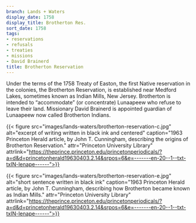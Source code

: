 ```yaml
---
branch: Lands + Waters
display_date: 1758
display_title: Brotherton Res.
sort_date: 1758
tags:
- reservations
- refusals
- treaties
- missions
- David Brainerd
title: Brotherton Reservation
---
```


Under the terms of the 1758 Treaty of Easton, the first Native reservation in the colonies, the Brotherton Reservation, is established near Medford Lakes, sometimes known as Indian Mills, New Jersey. Brotherton is intended to “accommodate” (or concentrate) Lunaapeew who refuse to leave their land. Missionary David Brainerd is appointed guardian of Lunaapeew now called Brotherton Indians.

{{< figure src="images/lands-waters/brotherton-reservation-c.jpg" alt="excerpt of writing written in black ink and centered" caption="1963 Princeton Herald article, by John T. Cunningham, describing the origins of Brotherton Reservation." attr="Princeton University Library" attrlink="https://theprince.princeton.edu/princetonperiodicals/?a=d&d=princetonherald19630403.2.14&srpos=6&e=-------en-20--1--txt-txIN-lenape------">}}

{{< figure src="images/lands-waters/brotherton-reservation-e.jpg" alt="short sentence written in black ink" caption="1963 Princeton Herald article, by John T. Cunningham, describing how Brotherton became known as Indian Mills." attr="Princeton University Library" attrlink="https://theprince.princeton.edu/princetonperiodicals/?a=d&d=princetonherald19630403.2.14&srpos=6&e=-------en-20--1--txt-txIN-lenape------">}}
